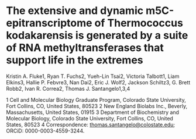 # The extensive and dynamic m5C-epitranscriptome of Thermococcus kodakarensis is generated by a suite of RNA methyltransferases that support life in the extremes

Kristin A. Fluke1, Ryan T. Fuchs2, Yueh-Lin Tsai2, Victoria Talbott1, Liam Elkins3, Hallie P. Febvre3, Nan Dai2, Eric J. Wolf2, Jackson Schiltz3, G. Brett Robb2, Ivan R. Correa2, Thomas J. Santangelo1,3,4

1 Cell and Molecular Biology Graduate Program, Colorado State University, Fort Collins, CO, United States, 80523
2 New England Biolabs Inc., Beverly, Massachusetts, United States, 01915
3 Department of Biochemistry and Molecular Biology, Colorado State University, Fort Collins, CO, United States, 80523
4 Correspondence: thomas.santangelo@colostate.edu; ORCiD: 0000-0003-4559-3244.

